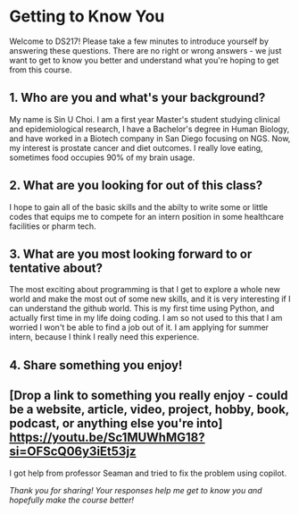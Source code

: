 # Getting to Know You

Welcome to DS217! Please take a few minutes to introduce yourself by answering these questions. There are no right or wrong answers - we just want to get to know you better and understand what you're hoping to get from this course.

## 1. Who are you and what's your background?
My name is Sin U Choi. I am a first year Master's student studying clinical and epidemiological research, I have a Bachelor's degree in Human Biology, and have worked in a Biotech company in San Diego focusing on NGS. Now, my interest is prostate cancer and diet outcomes. I really love eating, sometimes food occupies 90% of my brain usage. 

## 2. What are you looking for out of this class?
I hope to gain all of the basic skills and the abilty to write some or little codes that equips me to compete for an intern position in some healthcare facilities or pharm tech. 

## 3. What are you most looking forward to or tentative about?
The most exciting about programming is that I get to explore a whole new world and make the most out of some new skills, and it is very interesting if I can understand the github world. This is my first time using Python, and actually first time in my life doing coding. I am so not used to this that I am worried I won't be able to find a job out of it. I am applying for summer intern, because I think I really need this experience.

## 4. Share something you enjoy!
[Drop a link to something you really enjoy - could be a website, article, video, project, hobby, book, podcast, or anything else you're into]
https://youtu.be/Sc1MUWhMG18?si=OFScQ06y3iEt53jz
---
I got help from professor Seaman and tried to fix the problem using copilot.

*Thank you for sharing! Your responses help me get to know you and hopefully make the course better!*